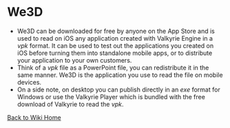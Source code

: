 # We3D

- We3D can be downloaded for free by anyone on the App Store and is used to read on iOS any application created with Valkyrie Engine in a *vpk* format. It can be used to test out the applications you created on iOS before turning them into standalone mobile apps, or to distribute your application to your own customers.  
- Think of a *vpk* file as a PowerPoint file, you can redistribute it in the same manner. We3D is the application you use to read the file on mobile devices.  
- On a side note, on desktop you can publish directly in an *exe* format for Windows or use the Valkyrie Player which is bundled with the free download of Valkyrie to read the *vpk*.

[Back to Wiki Home](https://gitlab.talansoft.com/Pub/Wiki)
